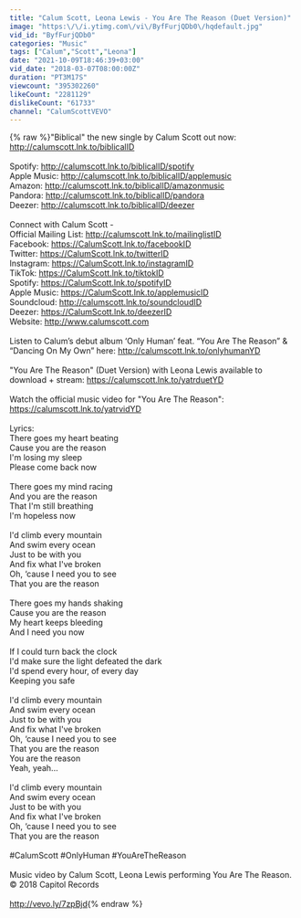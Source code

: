 ```yaml
---
title: "Calum Scott, Leona Lewis - You Are The Reason (Duet Version)"
image: "https:\/\/i.ytimg.com\/vi\/ByfFurjQDb0\/hqdefault.jpg"
vid_id: "ByfFurjQDb0"
categories: "Music"
tags: ["Calum","Scott","Leona"]
date: "2021-10-09T18:46:39+03:00"
vid_date: "2018-03-07T08:00:00Z"
duration: "PT3M17S"
viewcount: "395302260"
likeCount: "2281129"
dislikeCount: "61733"
channel: "CalumScottVEVO"
---
```

{% raw %}&quot;Biblical&quot; the new single by Calum Scott out now: <a rel="nofollow" target="blank" href="http://calumscott.lnk.to/biblicalID">http://calumscott.lnk.to/biblicalID</a>  <br /><br />Spotify: <a rel="nofollow" target="blank" href="http://calumscott.lnk.to/biblicalID/spotify">http://calumscott.lnk.to/biblicalID/spotify</a> <br />Apple Music: <a rel="nofollow" target="blank" href="http://calumscott.lnk.to/biblicalID/applemusic">http://calumscott.lnk.to/biblicalID/applemusic</a>    <br />Amazon: <a rel="nofollow" target="blank" href="http://calumscott.lnk.to/biblicalID/amazonmusic">http://calumscott.lnk.to/biblicalID/amazonmusic</a> <br />Pandora: <a rel="nofollow" target="blank" href="http://calumscott.lnk.to/biblicalID/pandora">http://calumscott.lnk.to/biblicalID/pandora</a>    <br />Deezer: <a rel="nofollow" target="blank" href="http://calumscott.lnk.to/biblicalID/deezer">http://calumscott.lnk.to/biblicalID/deezer</a>   <br /> <br />Connect with Calum Scott - <br />Official Mailing List: <a rel="nofollow" target="blank" href="http://calumscott.lnk.to/mailinglistID">http://calumscott.lnk.to/mailinglistID</a>   <br />Facebook: <a rel="nofollow" target="blank" href="https://CalumScott.lnk.to/facebookID">https://CalumScott.lnk.to/facebookID</a>   <br />Twitter: <a rel="nofollow" target="blank" href="https://CalumScott.lnk.to/twitterID">https://CalumScott.lnk.to/twitterID</a>   <br />Instagram: <a rel="nofollow" target="blank" href="https://CalumScott.lnk.to/instagramID">https://CalumScott.lnk.to/instagramID</a>   <br />TikTok: <a rel="nofollow" target="blank" href="https://CalumScott.lnk.to/tiktokID">https://CalumScott.lnk.to/tiktokID</a>   <br />Spotify: <a rel="nofollow" target="blank" href="https://CalumScott.lnk.to/spotifyID">https://CalumScott.lnk.to/spotifyID</a>   <br />Apple Music: <a rel="nofollow" target="blank" href="https://CalumScott.lnk.to/applemusicID">https://CalumScott.lnk.to/applemusicID</a>   <br />Soundcloud: <a rel="nofollow" target="blank" href="http://calumscott.lnk.to/soundcloudID">http://calumscott.lnk.to/soundcloudID</a>   <br />Deezer: <a rel="nofollow" target="blank" href="https://CalumScott.lnk.to/deezerID">https://CalumScott.lnk.to/deezerID</a>   <br />Website: <a rel="nofollow" target="blank" href="http://www.calumscott.com">http://www.calumscott.com</a><br /><br />Listen to Calum’s debut album ‘Only Human’ feat. “You Are The Reason” &amp; “Dancing On My Own” here: <a rel="nofollow" target="blank" href="http://calumscott.lnk.to/onlyhumanYD">http://calumscott.lnk.to/onlyhumanYD</a><br /><br />&quot;You Are The Reason&quot; (Duet Version) with Leona Lewis available to download + stream: <a rel="nofollow" target="blank" href="https://calumscott.lnk.to/yatrduetYD">https://calumscott.lnk.to/yatrduetYD</a><br /><br />Watch the official music video for &quot;You Are The Reason&quot;: <a rel="nofollow" target="blank" href="https://calumscott.lnk.to/yatrvidYD">https://calumscott.lnk.to/yatrvidYD</a><br /><br />Lyrics: <br />There goes my heart beating <br />Cause you are the reason <br />I'm losing my sleep <br />Please come back now <br /><br />There goes my mind racing <br />And you are the reason <br />That I'm still breathing <br />I'm hopeless now <br /><br />I'd climb every mountain <br />And swim every ocean <br />Just to be with you <br />And fix what I've broken <br />Oh, ‘cause I need you to see <br />That you are the reason <br /><br />There goes my hands shaking <br />Cause you are the reason <br />My heart keeps bleeding <br />And I need you now <br /><br />If I could turn back the clock <br />I'd make sure the light defeated the dark <br />I'd spend every hour, of every day <br />Keeping you safe <br /><br />I'd climb every mountain <br />And swim every ocean <br />Just to be with you <br />And fix what I've broken <br />Oh, ‘cause I need you to see <br />That you are the reason <br />You are the reason <br />Yeah, yeah... <br /><br />I'd climb every mountain <br />And swim every ocean <br />Just to be with you <br />And fix what I've broken <br />Oh, ‘cause I need you to see <br />That you are the reason<br /><br />#CalumScott #OnlyHuman #YouAreTheReason<br /><br />Music video by Calum Scott, Leona Lewis performing You Are The Reason. © 2018 Capitol Records<br /><br /><a rel="nofollow" target="blank" href="http://vevo.ly/7zpBjd">http://vevo.ly/7zpBjd</a>{% endraw %}
